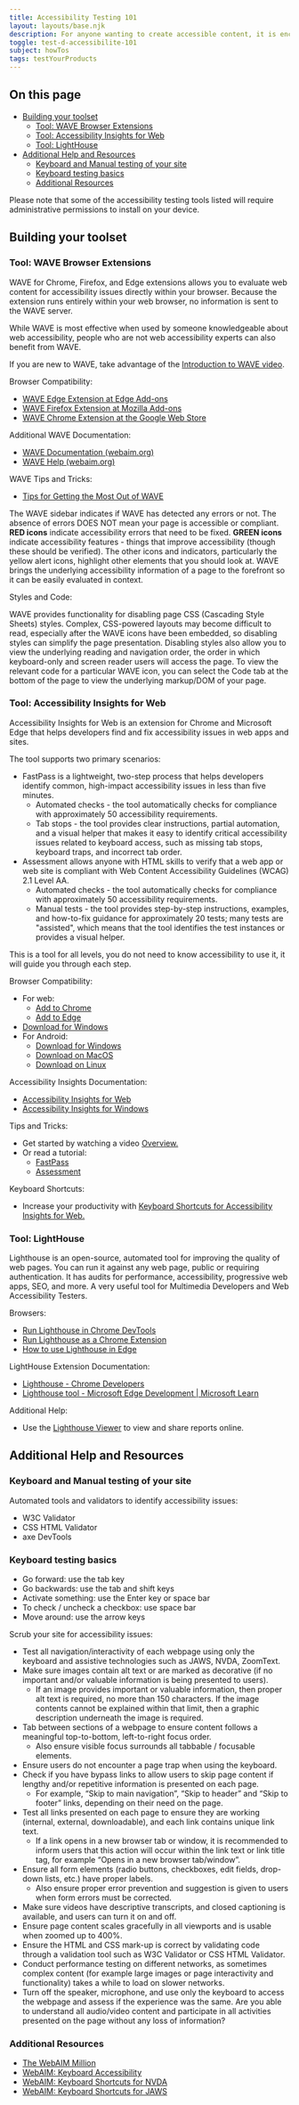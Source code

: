 ```yaml
---
title: Accessibility Testing 101
layout: layouts/base.njk
description: For anyone wanting to create accessible content, it is encouraged to use automated accessibility testing tools. These testing tools will help content creators as they build their content by finding errors and offering suggestions to improve the accessibility of their product, application or web site. On this page a list of recommended accessibility testing tools has been made available.
toggle: test-d-accessibilite-101
subject: howTos
tags: testYourProducts
---
```


## On this page
- [Building your toolset](#building-your-toolset)
  - [Tool: WAVE Browser Extensions](#tool-wave-browser-extensions)
  - [Tool: Accessibility Insights for Web](#tool-accessibility-insights-for-web)
  - [Tool: LightHouse](#tool-lighthouse)
- [Additional Help and Resources](#additional-help-and-resources)
  - [Keyboard and Manual testing of your site](#keyboard-and-manual-testing-of-your-site)
  - [Keyboard testing basics](#keyboard-testing-basics)
  - [Additional Resources](#additional-resources)

Please note that some of the accessibility testing tools listed will require administrative permissions to install on your device.

## Building your toolset

### Tool: WAVE Browser Extensions

WAVE for Chrome, Firefox, and Edge extensions allows you to evaluate web content for accessibility issues directly within your browser. Because the extension runs entirely within your web browser, no information is sent to the WAVE server.

While WAVE is most effective when used by someone knowledgeable about web accessibility, people who are not web accessibility experts can also benefit from WAVE.

If you are new to WAVE, take advantage of the [Introduction to WAVE video](https://www.youtube.com/watch?v=ITUDiTgAZY0&t=7s).

Browser Compatibility:

- [WAVE Edge Extension at Edge Add-ons](https://microsoftedge.microsoft.com/addons/detail/wave-evaluation-tool/khapceneeednkiopkkbgkibbdoajpkoj)
- [WAVE Firefox Extension at Mozilla Add-ons](https://addons.mozilla.org/en-US/firefox/addon/wave-accessibility-tool/)
- [WAVE Chrome Extension at the Google Web Store](https://chrome.google.com/webstore/detail/wave-evaluation-tool/jbbplnpkjmmeebjpijfedlgcdilocofh)

Additional WAVE Documentation:

- [WAVE Documentation (webaim.org)](https://wave.webaim.org/api/docs?format=html)
- [WAVE Help (webaim.org)](https://wave.webaim.org/help)

WAVE Tips and Tricks:

- [Tips for Getting the Most Out of WAVE](https://webaim.org/blog/tips-for-getting-the-most-out-of-wave/)

The WAVE sidebar indicates if WAVE has detected any errors or not. The absence of errors DOES NOT mean your page is accessible or compliant. **RED icons** indicate accessibility errors that need to be fixed. **GREEN icons** indicate accessibility features - things that improve accessibility (though these should be verified). The other icons and indicators, particularly the yellow alert icons, highlight other elements that you should look at. WAVE brings the underlying accessibility information of a page to the forefront so it can be easily evaluated in context.

Styles and Code:

WAVE provides functionality for disabling page CSS (Cascading Style Sheets) styles. Complex, CSS-powered layouts may become difficult to read, especially after the WAVE icons have been embedded, so disabling styles can simplify the page presentation. Disabling styles also allow you to view the underlying reading and navigation order, the order in which keyboard-only and screen reader users will access the page. To view the relevant code for a particular WAVE icon, you can select the Code tab at the bottom of the page to view the underlying markup/DOM of your page.

### Tool: Accessibility Insights for Web

Accessibility Insights for Web is an extension for Chrome and Microsoft Edge that helps developers find and fix accessibility issues in web apps and sites.

The tool supports two primary scenarios:

- FastPass is a lightweight, two-step process that helps developers identify common, high-impact accessibility issues in less than five minutes.
  - Automated checks - the tool automatically checks for compliance with approximately 50 accessibility requirements.
  - Tab stops - the tool provides clear instructions, partial automation, and a visual helper that makes it easy to identify critical accessibility issues related to keyboard access, such as missing tab stops, keyboard traps, and incorrect tab order.
- Assessment allows anyone with HTML skills to verify that a web app or web site is compliant with Web Content Accessibility Guidelines (WCAG) 2.1 Level AA.
  - Automated checks - the tool automatically checks for compliance with approximately 50 accessibility requirements.
  - Manual tests - the tool provides step-by-step instructions, examples, and how-to-fix guidance for approximately 20 tests; many tests are "assisted", which means that the tool identifies the test instances or provides a visual helper.

This is a tool for all levels, you do not need to know accessibility to use it, it will guide you through each step.

Browser Compatibility:

- For web:
  - [Add to Chrome](https://chrome.google.com/webstore/detail/accessibility-insights-fo/pbjjkligggfmakdaogkfomddhfmpjeni)
  - [Add to Edge](https://microsoftedge.microsoft.com/addons/detail/ghbhpcookfemncgoinjblecnilppimih)
- [Download for Windows](https://aka.ms/accessibilityinsights-windows/download)
- For Android:
  - [Download for Windows](https://aka.ms/accessibility-insights-for-android/downloads/Windows)
  - [Download on MacOS](https://aka.ms/accessibility-insights-for-android/downloads/MacOS)
  - [Download on Linux](https://aka.ms/accessibility-insights-for-android/downloads/Linux)

Accessibility Insights Documentation:

- [Accessibility Insights for Web](https://accessibilityinsights.io/docs/web/overview/)
- [Accessibility Insights for Windows](https://accessibilityinsights.io/docs/windows/overview/)

Tips and Tricks:

- Get started by watching a video [Overview.](https://www.youtube.com/watch?v=m1l7ghxOKF0)
- Or read a tutorial:
  - [FastPass](https://accessibilityinsights.io/docs/web/getstarted/fastpass/)
  - [Assessment](https://accessibilityinsights.io/docs/web/getstarted/assessment/)

Keyboard Shortcuts:

- Increase your productivity with [Keyboard Shortcuts for Accessibility Insights for Web.](https://accessibilityinsights.io/docs/web/reference/keyboard/)

### Tool: LightHouse

Lighthouse is an open-source, automated tool for improving the quality of web pages. You can run it against any web page, public or requiring authentication. It has audits for performance, accessibility, progressive web apps, SEO, and more. A very useful tool for Multimedia Developers and Web Accessibility Testers.

Browsers:

- [Run Lighthouse in Chrome DevTools](https://developer.chrome.com/docs/lighthouse/overview/#devtools)
- [Run Lighthouse as a Chrome Extension](https://developer.chrome.com/docs/lighthouse/overview/#extension)
- [How to use Lighthouse in Edge](https://learn.microsoft.com/en-us/microsoft-edge/devtools-guide-chromium/accessibility/lighthouse)

LightHouse Extension Documentation:

- [Lighthouse - Chrome Developers](https://developer.chrome.com/docs/lighthouse/)
- [Lighthouse tool - Microsoft Edge Development \| Microsoft Learn](https://learn.microsoft.com/en-us/microsoft-edge/devtools-guide-chromium/lighthouse/lighthouse-tool)

Additional Help:

- Use the [Lighthouse Viewer](https://googlechrome.github.io/lighthouse/viewer/) to view and share reports online.

## Additional Help and Resources

### Keyboard and Manual testing of your site

Automated tools and validators to identify accessibility issues:

- W3C Validator
- CSS HTML Validator
- axe DevTools

### Keyboard testing basics

- Go forward: use the tab key
- Go backwards: use the tab and shift keys
- Activate something: use the Enter key or space bar
- To check / uncheck a checkbox: use space bar
- Move around: use the arrow keys

Scrub your site for accessibility issues:

- Test all navigation/interactivity of each webpage using only the keyboard and assistive technologies such as JAWS, NVDA, ZoomText.
- Make sure images contain alt text or are marked as decorative (if no important and/or valuable information is being presented to users).
  - If an image provides important or valuable information, then proper alt text is required, no more than 150 characters. If the image contents cannot be explained within that limit, then a graphic description underneath the image is required.
- Tab between sections of a webpage to ensure content follows a meaningful top-to-bottom, left-to-right focus order.
  - Also ensure visible focus surrounds all tabbable / focusable elements.
- Ensure users do not encounter a page trap when using the keyboard.
- Check if you have bypass links to allow users to skip page content if lengthy and/or repetitive information is presented on each page.
  - For example, “Skip to main navigation”, “Skip to header” and “Skip to footer” links, depending on their need on the page.
- Test all links presented on each page to ensure they are working (internal, external, downloadable), and each link contains unique link text.
  - If a link opens in a new browser tab or window, it is recommended to inform users that this action will occur within the link text or link title tag, for example “Opens in a new browser tab/window”.
- Ensure all form elements (radio buttons, checkboxes, edit fields, drop-down lists, etc.) have proper labels.
  - Also ensure proper error prevention and suggestion is given to users when form errors must be corrected.
- Make sure videos have descriptive transcripts, and closed captioning is available, and users can turn it on and off.
- Ensure page content scales gracefully in all viewports and is usable when zoomed up to 400%.
- Ensure the HTML and CSS mark-up is correct by validating code through a validation tool such as W3C Validator or CSS HTML Validator.
- Conduct performance testing on different networks, as sometimes complex content (for example large images or page interactivity and functionality) takes a while to load on slower networks.
- Turn off the speaker, microphone, and use only the keyboard to access the webpage and assess if the experience was the same. Are you able to understand all audio/video content and participate in all activities presented on the page without any loss of information?

### Additional Resources

- [The WebAIM Million](https://webaim.org/projects/million/)
- [WebAIM: Keyboard Accessibility](https://webaim.org/techniques/keyboard/)
- [WebAIM: Keyboard Shortcuts for NVDA](https://webaim.org/resources/shortcuts/nvda)
- [WebAIM: Keyboard Shortcuts for JAWS](https://webaim.org/resources/shortcuts/jaws)
